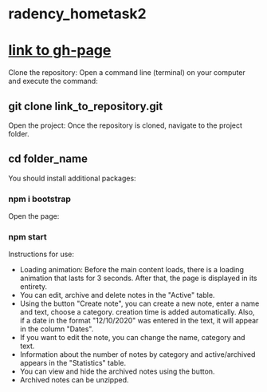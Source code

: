 # radency_hometask2

# [link to gh-page](https://hanna-kuzii.github.io/radency_hometask2)

Clone the repository:
Open a command line (terminal) on your computer and execute the command:
## git clone link_to_repository.git

Open the project: Once the repository is cloned, navigate to the project folder.
## cd folder_name

You should install additional packages:
### npm i bootstrap

Open the page:
### npm start

Instructions for use:

* Loading animation: Before the main content loads, there is a loading animation that lasts for 3 seconds. After that, the page is displayed in its entirety.
* You can edit, archive and delete notes in the "Active" table.
* Using the button "Create note", you can create a new note, enter a name and text, choose a category. creation time is added automatically. Also, if a date in the format "12/10/2020" was entered in the text, it will appear in the column "Dates".
* If you want to edit the note, you can change the name, category and text.
* Information about the number of notes by category and active/archived appears in the "Statistics" table.
* You can view and hide the archived notes using the button.
* Archived notes can be unzipped.

